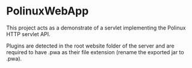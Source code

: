 # PolinuxWebApp

This project acts as a demonstrate of a servlet implementing the Polinux HTTP servlet API.

Plugins are detected in the root website folder of the server and are required to have .pwa as their file extension (rename the exported jar to .pwa).
